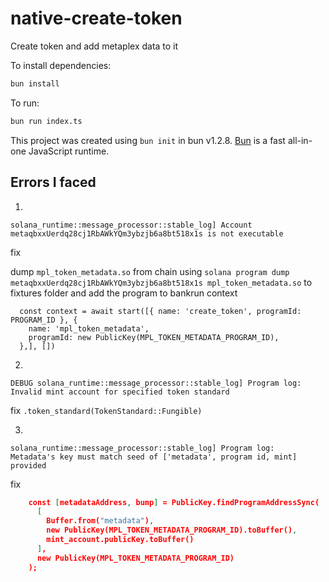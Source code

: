 # native-create-token

Create token and add metaplex data to it

To install dependencies:

```bash
bun install
```

To run:

```bash
bun run index.ts
```

This project was created using `bun init` in bun v1.2.8. [Bun](https://bun.sh) is a fast all-in-one JavaScript runtime.



## Errors I faced

1. 

```
solana_runtime::message_processor::stable_log] Account metaqbxxUerdq28cj1RbAWkYQm3ybzjb6a8bt518x1s is not executable
```

fix 

dump `mpl_token_metadata.so` from chain using 
`solana program dump metaqbxxUerdq28cj1RbAWkYQm3ybzjb6a8bt518x1s mpl_token_metadata.so` to fixtures folder and add the program to bankrun context
    
```
  const context = await start([{ name: 'create_token', programId: PROGRAM_ID }, {
    name: 'mpl_token_metadata',
    programId: new PublicKey(MPL_TOKEN_METADATA_PROGRAM_ID),
  },], [])
```

2. 
```
DEBUG solana_runtime::message_processor::stable_log] Program log: Invalid mint account for specified token standard
```

fix 
```.token_standard(TokenStandard::Fungible)```

3. 
```
solana_runtime::message_processor::stable_log] Program log:  Metadata's key must match seed of ['metadata', program id, mint] provided
```

fix 
```json
    const [metadataAddress, bump] = PublicKey.findProgramAddressSync(
      [
        Buffer.from("metadata"),
        new PublicKey(MPL_TOKEN_METADATA_PROGRAM_ID).toBuffer(), 
        mint_account.publicKey.toBuffer()
      ],
      new PublicKey(MPL_TOKEN_METADATA_PROGRAM_ID) 
    );
```



